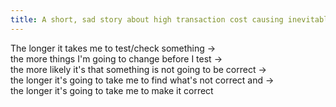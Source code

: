```yaml
---
title: A short, sad story about high transaction cost causing inevitable big batches and long feedback loops
---
```


The longer it takes me to test/check something ->  
the more things I'm going to change before I test ->  
the more likely it's that something is not going to be correct ->  
the longer it's going to take me to find what's not correct and ->  
the longer it's going to take me to make it correct
